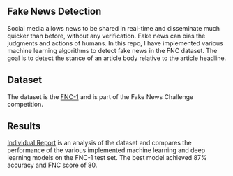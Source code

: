 
## Fake News Detection
Social media allows news to be shared in real-time and disseminate much quicker than before, without any verification. Fake news can bias the judgments and actions of humans. In this repo, I have implemented various machine learning algorithms to detect fake news in the FNC dataset. The goal is to detect the stance of an article body relative to the article headline.

## Dataset
The dataset is the [FNC-1](http://www.fakenewschallenge.org/) and is part of the Fake News Challenge competition.

## Results
[Individual Report](https://github.com/oghabi/Fake-News-Detection/blob/master/Individual%20Report.pdf) is an analysis of the dataset and compares the performance of the various implemented machine learning and deep learning models on the FNC-1 test set. The best model achieved 87% accuracy and FNC score of 80.
